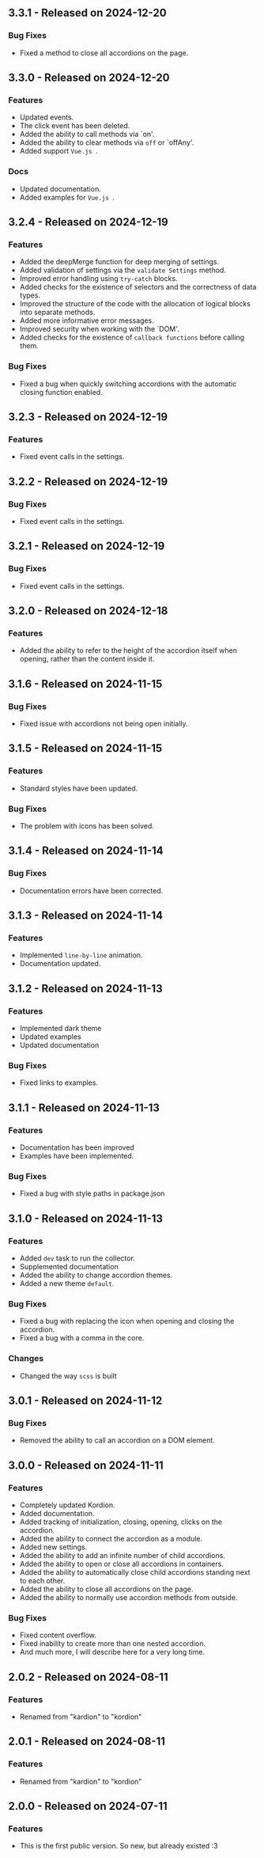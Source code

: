 ## 3.3.1 - Released on 2024-12-20

### Bug Fixes
- Fixed a method to close all accordions on the page.


## 3.3.0 - Released on 2024-12-20

### Features
- Updated events.
- The click event has been deleted.
- Added the ability to call methods via `on'.
- Added the ability to clear methods via `off` or `offAny'.
- Added support `Vue.js `.

### Docs
- Updated documentation.
- Added examples for `Vue.js `.


## 3.2.4 - Released on 2024-12-19

### Features
- Added the deepMerge function for deep merging of settings.
- Added validation of settings via the `validate Settings` method.
- Improved error handling using `try-catch` blocks.
- Added checks for the existence of selectors and the correctness of data types.
- Improved the structure of the code with the allocation of logical blocks into separate methods.
- Added more informative error messages.
- Improved security when working with the `DOM'.
- Added checks for the existence of `callback functions` before calling them.

### Bug Fixes
- Fixed a bug when quickly switching accordions with the automatic closing function enabled.


## 3.2.3 - Released on 2024-12-19

### Features
- Fixed event calls in the settings.


## 3.2.2 - Released on 2024-12-19

### Bug Fixes
- Fixed event calls in the settings.


## 3.2.1 - Released on 2024-12-19

### Bug Fixes
- Fixed event calls in the settings.


## 3.2.0 - Released on 2024-12-18

### Features
- Added the ability to refer to the height of the accordion itself when opening, rather than the content inside it.


## 3.1.6 - Released on 2024-11-15

### Bug Fixes
- Fixed issue with accordions not being open initially.


## 3.1.5 - Released on 2024-11-15

### Features
- Standard styles have been updated.

### Bug Fixes
- The problem with icons has been solved.


## 3.1.4 - Released on 2024-11-14

### Bug Fixes
- Documentation errors have been corrected.


## 3.1.3 - Released on 2024-11-14

### Features
- Implemented `line-by-line` animation.
- Documentation updated.


## 3.1.2 - Released on 2024-11-13

### Features
- Implemented dark theme
- Updated examples
- Updated documentation

### Bug Fixes
- Fixed links to examples.


## 3.1.1 - Released on 2024-11-13

### Features
- Documentation has been improved
- Examples have been implemented.

### Bug Fixes
- Fixed a bug with style paths in package.json


## 3.1.0 - Released on 2024-11-13

### Features
- Added `dev` task to run the collector.
- Supplemented documentation
- Added the ability to change accordion themes.
- Added a new theme `default`.

### Bug Fixes
- Fixed a bug with replacing the icon when opening and closing the accordion.
- Fixed a bug with a comma in the core.

### Changes
- Changed the way `scss` is built


## 3.0.1 - Released on 2024-11-12

### Bug Fixes
- Removed the ability to call an accordion on a DOM element.


## 3.0.0 - Released on 2024-11-11

### Features
- Completely updated Kordion.
- Added documentation.
- Added tracking of initialization, closing, opening, clicks on the accordion.
- Added the ability to connect the accordion as a module.
- Added new settings.
- Added the ability to add an infinite number of child accordions.
- Added the ability to open or close all accordions in containers.
- Added the ability to automatically close child accordions standing next to each other.
- Added the ability to close all accordions on the page.
- Added the ability to normally use accordion methods from outside.

### Bug Fixes
- Fixed content overflow.
- Fixed inability to create more than one nested accordion.
- And much more, I will describe here for a very long time.


## 2.0.2 - Released on 2024-08-11

### Features
- Renamed from "kardion" to "kordion"


## 2.0.1 - Released on 2024-08-11

### Features
- Renamed from "kardion" to "kordion"


## 2.0.0 - Released on 2024-07-11

### Features
- This is the first public version. So new, but already existed :3
